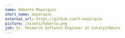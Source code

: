 ```yaml
---
name: Heberto Mayorquin
short_name: mayorquin
external_url: https://github.com/h-mayorquin
picture: /assets/heberto.png
job: Sr. Research Software Engineer at CatalystNeuro
---
```

